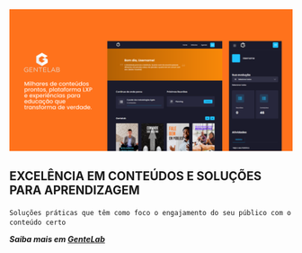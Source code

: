 <div align="center">
  <img src="./3.png" alt="Banner de informações sobre a GenteLab"/>
</div>

## EXCELÊNCIA EM CONTEÚDOS E SOLUÇÕES PARA APRENDIZAGEM
`Soluções práticas que têm como foco o engajamento do seu público com o conteúdo certo`
  

***Saiba mais em [GenteLab](https://www.gentelab.com.br)***
